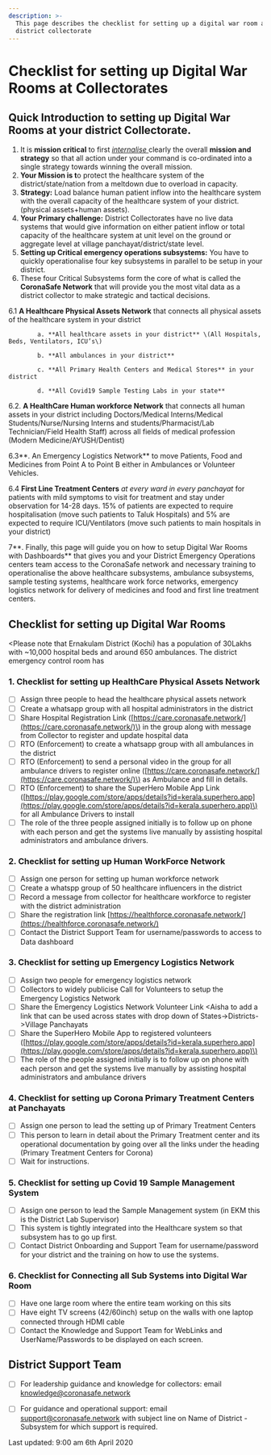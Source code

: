 ```yaml
---
description: >-
  This page describes the checklist for setting up a digital war room at a
  district collectorate
---
```


# Checklist for setting up Digital War Rooms at Collectorates

## Quick Introduction to setting up Digital War Rooms at your district Collectorate.

1. It is **mission critical** to first [_internalise_ ](https://en.wikipedia.org/wiki/Internalization_%28sociology%29)clearly the overall **mission and strategy** so that all action under your command is co-ordinated into a single strategy towards winning the overall mission. 
2. **Your Mission is t**o protect the healthcare system of the district/state/nation from a meltdown due to overload in capacity. 
3. **Strategy:** Load balance human patient inflow into the healthcare system with the overall capacity of the healthcare system of your district. \(physical assets+human assets\). 
4. **Your Primary challenge:** District Collectorates have no live data systems that would give information on either patient inflow or total capacity of the healthcare system at unit level on the ground or aggregate level at village panchayat/district/state level. 
5.  **Setting up Critical emergency operations subsystems:** You have to quickly operationalise four key subsystems in parallel to be setup in your district. 
6. These four Critical Subsystems form the core of what is called the **CoronaSafe Network** that will provide you the most vital data as a  district collector to make strategic and tactical decisions.

6.1   **A Healthcare Physical Assets Network** that connects all physical assets of the healthcare system in your district  
  
            a. **All healthcare assets in your district** \(All Hospitals, Beds, Ventilators, ICU’s\)

            b. **All ambulances in your district**

            c. **All Primary Health Centers and Medical Stores** in your district

            d. **All Covid19 Sample Testing Labs in your state**

  
6.2. **A HealthCare Human workforce Network** that connects all human assets in your district including Doctors/Medical Interns/Medical Students/Nurse/Nursing  Interns and students/Pharmacist/Lab Technician/Field Health Staff\) across all fields of medical profession \(Modern Medicine/AYUSH/Dentist\)  
  
6.3**. An Emergency Logistics Network** to move Patients, Food and Medicines from Point A to Point B either in Ambulances or Volunteer Vehicles.  
  
6.4 **First Line Treatment Centers** _at every ward in every panchayat_ for patients with mild symptoms to visit for treatment and stay under observation for 14-28 days. 15% of patients are expected to require hospitalisation \(move such patients to Taluk Hospitals\) and 5% are expected to require ICU/Ventilators \(move such patients to main hospitals in your district\)  
  
7**. Finally, this page will guide you on how to setup Digital War Rooms with Dashboards** that gives you and your District Emergency Operations centers team access to the CoronaSafe network and necessary training to operationalise the above healthcare subsystems, ambulance subsystems, sample testing systems, healthcare work force networks, emergency logistics network for delivery of medicines and food and first line treatment centers.

## Checklist for setting up Digital War Rooms

&lt;Please note that Ernakulam District \(Kochi\) has a population of 30Lakhs with ~10,000 hospital beds and around 650 ambulances. The district emergency control room has 

### 1. Checklist for setting up HealthCare Physical Assets Network

* [ ] Assign three people to head the healthcare physical assets network
* [ ] Create a whatsapp group with all hospital administrators in the district
* [ ] Share Hospital Registration Link \([https://care.coronasafe.network/](https://care.coronasafe.network/)\) in the group along with message from Collector to register and update hospital data
* [ ] RTO \(Enforcement\) to create a whatsapp group with all ambulances in the district
* [ ] RTO \(Enforcement\) to send a personal video in the group for all ambulance drivers to register online \([https://care.coronasafe.network/](https://care.coronasafe.network/)\) as Ambulance and fill in details.
* [ ] RTO \(Enforcement\) to share the SuperHero Mobile App Link \([https://play.google.com/store/apps/details?id=kerala.superhero.app](https://play.google.com/store/apps/details?id=kerala.superhero.app)\) for all Ambulance Drivers to install
* [ ] The role of the three people assigned initially is to follow up on phone with each person and get the systems live manually by assisting hospital administrators and ambulance drivers.

### 2. Checklist for setting up Human WorkForce Network

* [ ] Assign one person for setting up human workforce network
* [ ] Create a whatspp group of 50 healthcare influencers in the district 
* [ ] Record a message from collector for healthcare workforce to register with the district administration
* [ ] Share the registration link [https://healthforce.coronasafe.network/](https://healthforce.coronasafe.network/) 
* [ ] Contact the District Support Team for username/passwords to access to Data dashboard

### 3. Checklist for setting up Emergency Logistics Network

* [ ] Assign two people for emergency logistics network
* [ ] Collectors to widely publicise Call for Volunteers to setup the Emergency Logistics Network
* [ ] Share the Emergency Logistics Network Volunteer Link &lt;Aisha to add a link that can be used across states with drop down of States-&gt;Districts-&gt;Village Panchayats
* [ ] Share the SuperHero Mobile App to registered volunteers \([https://play.google.com/store/apps/details?id=kerala.superhero.app](https://play.google.com/store/apps/details?id=kerala.superhero.app)\)
* [ ] The role of the people assigned initially is to follow up on phone with each person and get the systems live manually by assisting hospital administrators and ambulance drivers

### 4. Checklist for setting up Corona Primary Treatment Centers at Panchayats

* [ ] Assign one person to lead the setting up of Primary Treatment Centers
* [ ] This person to learn in detail about the Primary Treatment center and its operational documentation by going over all the links under the heading \(Primary Treatment Centers for Corona\)
* [ ] Wait for instructions.

### 5. Checklist for setting up Covid 19 Sample Management System

* [ ] Assign one person to lead the Sample Management system \(in EKM this is the District Lab Supervisor\)
* [ ] This system is tightly integrated into the Healthcare system so that subsystem has to go up first.
* [ ] Contact District Onboarding and Support Team for username/password for your district and the training on how to use the systems.

### **6. Checklist for Connecting all Sub Systems into Digital War Room**

* [ ] Have one large room where the entire team working on this sits
* [ ] Have eight TV screens \(42/60inch\) setup on the walls with one laptop connected through HDMI cable
* [ ] Contact the Knowledge and Support Team for WebLinks and UserName/Passwords to be displayed on each screen.

## **District Support Team**

* [ ] For leadership guidance and knowledge for collectors: email knowledge@coronasafe.network
* [ ] For guidance and operational support: email support@coronasafe.network with subject line on Name of District - Subsystem for which support is required.



Last updated: 9:00 am 6th April 2020  




  




  




